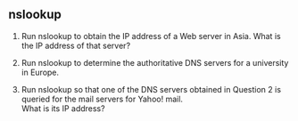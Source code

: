 ## nslookup

1. Run nslookup to obtain the IP address of a Web server in Asia. What is the IP address of that server?


2. Run nslookup to determine the authoritative DNS servers for a university in Europe.

3. Run nslookup so that one of the DNS servers obtained in Question 2 is queried for the mail servers for Yahoo! mail.<br>What is its IP address?
